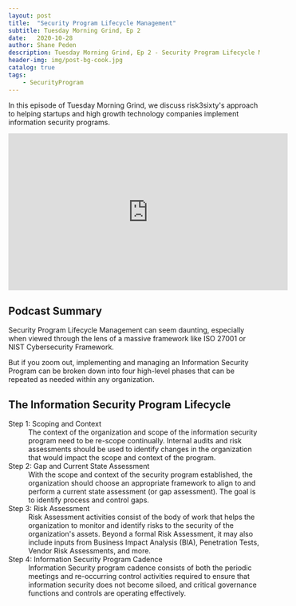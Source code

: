 ```yaml
---
layout: post
title:  "Security Program Lifecycle Management"
subtitle: Tuesday Morning Grind, Ep 2
date:   2020-10-28
author: Shane Peden
description: Tuesday Morning Grind, Ep 2 - Security Program Lifecycle Management.
header-img: img/post-bg-cook.jpg
catalog: true
tags:
    - SecurityProgram
---
```


<p class="intro">In this episode of Tuesday Morning Grind, we discuss risk3sixty's approach to helping startups and high growth technology companies implement information security programs.</p>

<iframe width="560" height="315" src="https://www.youtube.com/embed/LIUUWHnQ1Oc" frameborder="0" allow="accelerometer; autoplay; clipboard-write; encrypted-media; gyroscope; picture-in-picture" allowfullscreen></iframe>

## Podcast Summary

Security Program Lifecycle Management can seem daunting, especially when viewed through the lens of a massive framework like ISO 27001 or NIST Cybersecurity Framework.

But if you zoom out, implementing and managing an Information Security Program can be broken down into four high-level phases that can be repeated as needed within any organization. 


## The Information Security Program Lifecycle
<dl>
  <dt>Step 1: Scoping and Context</dt>
  <dd>The context of the organization and scope of the information security program need to be re-scope continually. Internal audits and risk assessments should be used to identify changes in the organization that would impact the scope and context of the program.</dd>
  <dt>Step 2: Gap and Current State Assessment</dt>
  <dd>With the scope and context of the security program established, the organization should choose an appropriate framework to align to and perform a current state assessment (or gap assessment). The goal is to identify process and control gaps.</dd>
  <dt>Step 3: Risk Assessment</dt>
  <dd>Risk Assessment activities consist of the body of work that helps the organization to monitor and identify risks to the security of the organization's assets. Beyond a formal Risk Assessment, it may also include inputs from Business Impact Analysis (BIA), Penetration Tests, Vendor Risk Assessments, and more.</dd>
  <dt>Step 4: Information Security Program Cadence</dt>
  <dd>Information Security program cadence consists of both the periodic meetings and re-occurring control activities required to ensure that information security does not become siloed, and critical governance functions and controls are operating effectively.</dd>
</dl>


